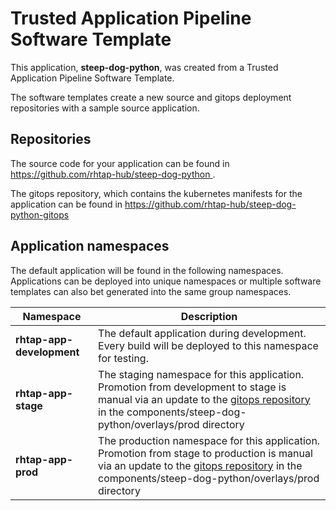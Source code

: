 # Trusted Application Pipeline Software Template

This application, **steep-dog-python**, was created from a Trusted Application Pipeline Software Template.

The software templates create a new source and gitops deployment repositories with a sample source application. 

## Repositories

The source code for your application can be found in [https://github.com/rhtap-hub/steep-dog-python ](https://github.com/rhtap-hub/steep-dog-python ).
 
The gitops repository, which contains the kubernetes manifests for the application can be found in 
[https://github.com/rhtap-hub/steep-dog-python-gitops ](https://github.com/rhtap-hub/steep-dog-python-gitops ) 

## Application namespaces 

The default application will be found in the following namespaces. Applications can be deployed into unique namespaces or multiple software templates can also bet generated into the same group namespaces.  

|  Namespace   |  Description   |  
| -------- | -------- |   
| **rhtap-app-development** | The default application during development. Every build will be deployed to this namespace for testing. | 
| **rhtap-app-stage** | The staging namespace for this application. Promotion from development to stage is manual via an update to the [gitops repository](https://github.com/rhtap-hub/steep-dog-python-gitops ) in the components/steep-dog-python/overlays/prod directory |  
| **rhtap-app-prod** | The production namespace for this application. Promotion from stage to production is manual via an update to the [gitops repository](https://github.com/rhtap-hub/steep-dog-python-gitops ) in the components/steep-dog-python/overlays/prod directory | 
